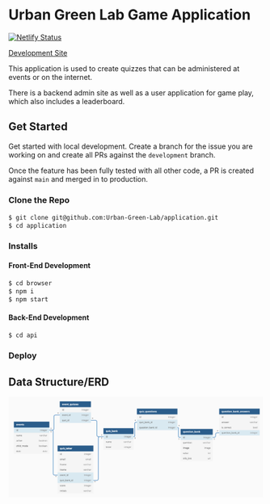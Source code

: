 # Urban Green Lab Game Application

[![Netlify Status](https://api.netlify.com/api/v1/badges/d7812091-21b8-4a63-8044-a72b7a933934/deploy-status)](https://app.netlify.com/sites/uglapp/deploys)

[Development Site](https://uglapp.netlify.app)

This application is used to create quizzes that can be administered at events or on the internet.

There is a backend admin site as well as a user application for game play, which also includes a leaderboard.

## Get Started
Get started with local development. Create a branch for the issue you are working on and create all PRs against the `development` branch.

Once the feature has been fully tested with all other code, a PR is created against `main` and merged in to production.

### Clone the Repo
```
$ git clone git@github.com:Urban-Green-Lab/application.git
$ cd application
```

### Installs
#### Front-End Development
```
$ cd browser
$ npm i
$ npm start
```

#### Back-End Development
<!-- TODO: Update this info -->
```
$ cd api
```

### Deploy
<!-- TODO: Netlify  -->

## Data Structure/ERD
[![ERD](./ugl_erd.png)](https://dbdiagram.io/d/5f95f1fa3a78976d7b79179a)